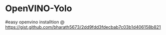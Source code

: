 # OpenVINO-Yolo

#easy openvino installtion @
https://gist.github.com/bharath5673/2dd9fdd3fdecbab7c03b1d406158b821
